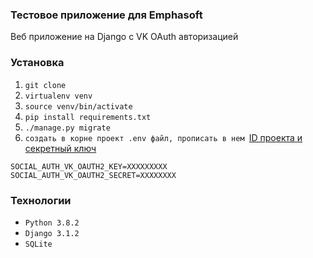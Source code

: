 ### Тестовое приложение для Emphasoft
Веб приложение на Django с VK OAuth авторизацией

### Установка
1. `git clone`
2. `virtualenv venv`
3. `source venv/bin/activate`
4. `pip install requirements.txt`
5. `./manage.py migrate`
6. `создать в корне проект .env файл, прописать в нем `[ID проекта и секретный ключ](https://vk.com/editapp?act=create)
```
SOCIAL_AUTH_VK_OAUTH2_KEY=XXXXXXXXX
SOCIAL_AUTH_VK_OAUTH2_SECRET=XXXXXXXX
```
### Технологии
* `Python 3.8.2`
* `Django 3.1.2`
* `SQLite`
